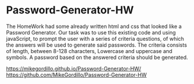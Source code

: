 # Password-Generator-HW
The HomeWork had some already written html and css
that looked like a Password Generator.
Our task was to use this existing code and using 
javaScript, to prompt the user with a series of criteria
questions, of which the answers will be used to generate said 
passwords. The criteria consists of length, between 8-128 characters,
Lowercase and uppercase and symbols. A password based on the answered
criteria should be generated.

https://mikegordillo.github.io/Password-Generator-HW/
https://github.com/MikeGordillo/Password-Generator-HW
